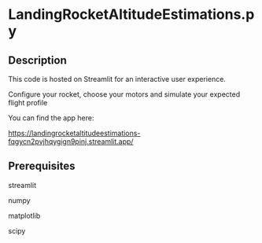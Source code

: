 # LandingRocketAltitudeEstimations.py

## Description
This code is hosted on Streamlit for an interactive user experience.

Configure your rocket, choose your motors and simulate your expected flight profile

You can find the app here:

https://landingrocketaltitudeestimations-fqgycn2pvjhqygign9pinj.streamlit.app/


## Prerequisites
streamlit

numpy

matplotlib

scipy

